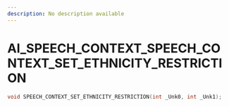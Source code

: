 ```yaml
---
description: No description available 
---
```


# AI_SPEECH_CONTEXT\_SPEECH_CONTEXT_SET_ETHNICITY_RESTRICTION

```cpp
void SPEECH_CONTEXT_SET_ETHNICITY_RESTRICTION(int _Unk0, int _Unk1);
```